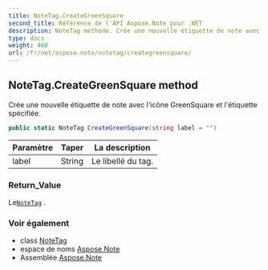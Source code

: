 ```yaml
---
title: NoteTag.CreateGreenSquare
second_title: Référence de l'API Aspose.Note pour .NET
description: NoteTag méthode. Crée une nouvelle étiquette de note avec licône GreenSquare et létiquette spécifiée.
type: docs
weight: 460
url: /fr/net/aspose.note/notetag/creategreensquare/
---
```

## NoteTag.CreateGreenSquare method

Crée une nouvelle étiquette de note avec l'icône GreenSquare et l'étiquette spécifiée.

```csharp
public static NoteTag CreateGreenSquare(string label = "")
```

| Paramètre | Taper | La description |
| --- | --- | --- |
| label | String | Le libellé du tag. |

### Return_Value

Le[`NoteTag`](../) .

### Voir également

* class [NoteTag](../)
* espace de noms [Aspose.Note](../../notetag/)
* Assemblée [Aspose.Note](../../../)


